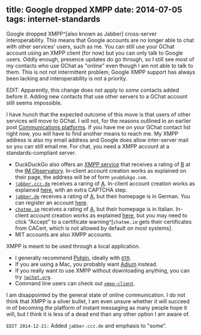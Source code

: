 title: Google dropped XMPP
date: 2014-07-05
tags: internet-standards
----

Google dropped XMPP^[also known as Jabber] cross-server interoperability. This
means that Google accounts are no longer able to chat with other services'
users, such as me.  You can still use your GChat account using an XMPP client
(for now) but you can only talk to Google users. Oddly enough, presence updates
do go through, so I still see most of my contacts who use GChat as "online" even
though I am not able to talk to them. This is not not intermittent problem,
Google XMPP support has always been lacking and interoperability is not a
priority.

EDIT: Apparently, this change does not apply to *some* contacts added before it.
Adding new contacts that use other servers to a GChat account still seems
impossible.

I have hunch that the expected outcome of this move is that users of other
services will move to GChat. I will not, for the reasons outlined in an earlier
post [Communications platforms]. If you have me on your GChat contact list right
now, you will have to find another means to reach me. My XMPP address is also my
email address and Google does allow inter-server mail so you can still email me.
For chat, you need a XMPP account at a standards-compliant server.

- DuckDuckGo also offers an [XMPP service](https://duck.co/blog/using-pidgin-with-xmpp-jabber)
  that receives a rating of [B](https://xmpp.net/result.php?domain=dukgo.com&type=client) at the [IM Observatory].
  In-client account creation works as explained on their page, the address will be of form `you@dukgo.com`.
- [`jabber.ccc.de`](http://web.jabber.ccc.de/) receives a raring of  [A](https://xmpp.net/result.php?domain=jabber.ccc.de&type=client). In-client account creation works as explained
  [here](https://duck.co/blog/using-pidgin-with-xmpp-jabber), with an extra
CAPTCHA step.
- [`jabber.de`](http://www.jabber.de/) receives a rating of [A](https://xmpp.net/result.php?domain=jabber.de&type=client),
  but their homepage is in German. You can register an account [here](http://www.jabber.de/register/).
- [`chatme.im`](http://chatme.im/) receives a rating of [A](https://xmpp.net/result.php?domain=chatme.im&type=client),
  but their homepage is in Italian. In-client account creation works as explained
  [here](https://duck.co/blog/using-pidgin-with-xmpp-jabber), but you may
  need to click "Accept" to a certificate warning^[`chatme.im` gets their
  certificates from CACert, which is not allowed by default on most systems].
- MIT accounts are also XMPP accounts.

XMPP is meant to be used through a local application.

- I generally recommend [Pidgin](https://pidgin.im/), ideally with [`OTR`](https://securityinabox.org/en/pidgin_securechat).
- If you are using a Mac, you probably want [Adium](https://www.adium.im/) instead.
- If you really want to use XMPP without downloading anything, you can try  [`jwchat.org`](https://jwchat.org/).
- Command line users can check out [`xmpp-client`](https://github.com/agl/xmpp-client).

I am disappointed by the general state of online communication. I do not think
that XMPP is a silver bullet, I am even unsure whether it will succeed in of
becoming *the* platform of instant messaging as many people hope it will, but I
think it is less of a dead end than any other option I am aware of.

`EDIT 2014-12-21:` Added `jabber.ccc.de` and emphasis to "some".

[IM Observatory]: https://xmpp.net/directory.php
[Communications platforms]:/blog/2013-08-11-communications-platforms/
